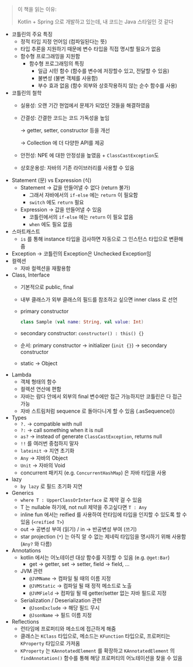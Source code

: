 > 이 책을 읽는 이유: 
> 
> Kotlin + Spring 으로 개발하고 있는데, 내 코드는 Java 스타일인 것 같다
> 

- 코틀린의 주요 특징
    - 정적 타입 지정 언어임 (컴파일된다는 뜻)
    - 타입 추론을 지원하기 때문에 변수 타입을 직접 명시할 필요가 없음
    - 함수형 프로그래밍을 지원함
        - 함수형 프로그래밍의 특징
            - 일급 시민 함수 (함수를 변수에 저장할수 있고, 전달할 수 있음)
            - 불변성 (불변 객체를 사용함)
            - 부수 효과 없음 (함수 외부와 상호작용하지 않는 순수 함수를 사용)
- 코틀린의 철학
    - 실용성: 오랜 기간 현업에서 문제가 되었던 것들을 해결하였음
    - 간결성: 간결한 코드는 코드 가독성을 높임
        
        → getter, setter, constructor 등을 개선
        
        → Collection 에 더 다양한 API를 제공
        
    - 안전성: NPE 에 대한 안정성을 높였음 + `ClassCastException`도
    - 상호운용성: 자바의 기존 라이브러리를 사용할 수 있음
- Statement (문) vs Expression (식)
    - Statement → 값을 만들어낼 수 없다 (return 불가)
        - 그래서 자바에서의 `if-else` 에는 `return` 이 필요함
        - `switch` 에도 `return` 필요
    - Expression → 값을 만들어낼 수 있음
        - 코틀린에서의 `if-else` 에는 `return` 이 필요 없음
        - `when` 에도 필요 없음
- 스마트캐스트
    - `is` 를 통해 instance 타입을 검사하면 자동으로 그 인스턴스 타입으로 변환해줌
- Exception → 코틀린의 Exception은 Unchecked Exception임
- 컬렉션
    - 자바 컬렉션을 재활용함
- Class, Interface
    - 기본적으로 public, final
    - 내부 클래스가 외부 클래스의 필드를 참조하고 싶으면 inner class 로 선언
    - primary constructor
        
        ```kotlin
        class Sample (val name: String, val value: Int)
        ```
        
    - secondary constructor: `constructor() : this() {}`
    - 순서: primary constructor → initializer (`init {}`) → secondary constructor
    - static → Object
- Lambda
    - 객체 형태의 함수
    - 컬렉션 연산에 편함
    - 자바는 람다 안에서 외부의 final 변수에만 접근 가능하지만 코틀린은 다 접근 가능
    - 자바 스트림처럼 sequence 로 돌아다니게 할 수 있음 (.asSequence())
- Types
    - `?.` → compatible with null
    - `?:` → call something when it is null
    - `as?` → instead of generate `ClassCastException`, returns null
    - `!!` 를 여러번 중첩하지 말자
    - `lateinit` → 지연 초기화
    - `Any` → 자바의 Object
    - `Unit` → 자바의 Void
    - concurrent 패키지 (e.g. `ConcurrentHashMap`) 은 자바 타입을 사용
- lazy
    - `by lazy` 로 필드 초기화 지연
- Generics
    - `where T : UpperClassOrInterface` 로 제약 걸 수 있음
    - T 는 nullable 하기에, not null 제약을 주고싶다면 `T : Any`
    - inline fun 에서는 reified 를 사용하여 런타임에 타입을 인지할 수 있도록 할 수 있음 (`<reified T>`)
    - out → 공변성 부여 (읽기) / in → 반공변성 부여 (쓰기)
    - star projection (`*`) 는 아직 알 수 없는 제네릭 타입임을 명시하기 위해 사용함 (`Any?` 와 다름)
- Annotations
    - kotlin 에서는 어노테이션 대상 함수를 지정할 수 있음 (e.g. `@get:Bar`)
        - get → getter, set → setter, field → field, …
    - JVM 관련
        - `@JVMName` → 컴파일 될 때의 이름 지정
        - `@JVMStatic` → 컴파일 될 때 정적 메소드로 노출
        - `@JVMField` → 컴파일 될 때 getter/setter 없는 자바 필드로 지정
    - Serialization / Deserialization 관련
        - `@JsonExclude` → 해당 필드 무시
        - `@JsonName` → 필드 이름 지정
- Reflections
    - 런타임에 프로퍼티와 메소드에 접근하게 해줌
    - 클래스는 `KClass` 타입으로, 메소드는 `KFunction` 타입으로, 프로퍼티는 `KProperty` 타입으로 가져옴
    - `KProperty` 는 `KAnnotatedElement` 를 확장하고 `KAnnotatedElement` 의 `findAnnotation()` 함수를 통해 해당 프로퍼티의 어노테이션을 찾을 수 있음